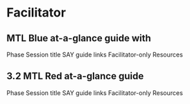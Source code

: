 # Facilitator
##  MTL Blue at-a-glance guide with

Phase
Session title
SAY guide links
Facilitator-only Resources

## 3.2 MTL Red at-a-glance guide

Phase
Session title
SAY guide links
Facilitator-only Resources


